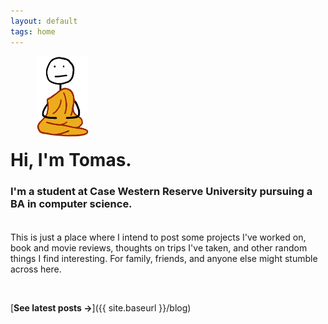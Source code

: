 ```yaml
---
layout: default
tags: home
---
```


<img src="/images/favicon.png" alt="Favicon" style="height: 130px; width: auto; display: block; margin-left: 3em; margin-bottom: -20px; margin-top: 1em;">

# Hi, I'm Tomas.

### I'm a student at Case Western Reserve University pursuing a BA in computer science.

<div class="custom-break"></div>

This is just a place where I intend to post some projects I've worked on, book and movie reviews, thoughts on trips I've taken, and other random things I find interesting. For family, friends, and anyone else might stumble across here.

<br>

[**See latest posts →**]({{ site.baseurl }}/blog)


<style>
    .custom-break {
        margin-top: 2.5em;
    }
    html {
        overflow-y: scroll;
    }
</style>
